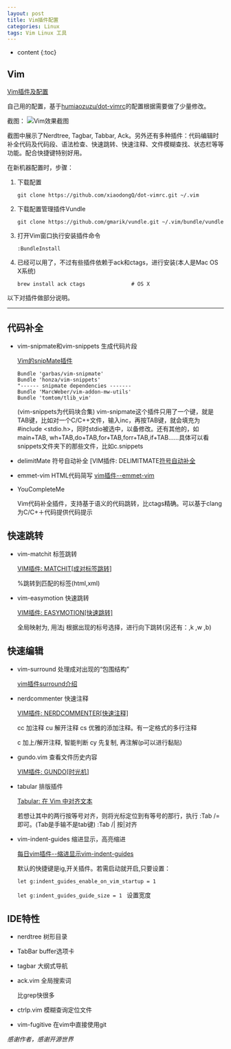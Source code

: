 ```yaml
---
layout: post
title: Vim插件配置
categories: Linux
tags: Vim Linux 工具
---
```


* content
{:toc}


## Vim

[Vim插件及配置](https://github.com/xiaodongQ/dot-vimrc)

自己用的配置，基于[humiaozuzu/dot-vimrc](https://github.com/humiaozuzu/dot-vimrc)的配置根据需要做了少量修改。

截图：
![Vim效果截图](http://7xsl51.com1.z0.glb.clouddn.com/Vim_screenshot.png)

截图中展示了Nerdtree, Tagbar, Tabbar, Ack。另外还有多种插件：代码编辑时补全代码及代码段、语法检查、快速跳转、快速注释、文件模糊查找、状态栏等等功能。配合快捷键特别好用。

在新机器配置时，步骤：

1. 下载配置

    `git clone https://github.com/xiaodongQ/dot-vimrc.git ~/.vim`

2. 下载配置管理插件Vundle

    `git clone https://github.com/gmarik/vundle.git ~/.vim/bundle/vundle`

3. 打开Vim窗口执行安装插件命令

    `:BundleInstall`

4. 已经可以用了，不过有些插件依赖于ack和ctags，进行安装(本人是Mac OS X系统)

    `brew install ack ctags               # OS X`


以下对插件做部分说明。

---

## 代码补全

* vim-snipmate和vim-snippets 生成代码片段

  [Vim的snipMate插件](http://ccvita.com/481.html)

  ```
  Bundle 'garbas/vim-snipmate'
  Bundle 'honza/vim-snippets'    
  "------ snipmate dependencies -------                                                          
  Bundle 'MarcWeber/vim-addon-mw-utils'
  Bundle 'tomtom/tlib_vim'
  ```

  (vim-snippets为代码块合集)
  vim-snipmate这个插件只用了一个键，就是TAB键，比如对一个C/C++文件，输入inc，再按TAB键，就会填充为#include <stdio.h>，同时stdio被选中，以备修改。还有其他的，如main+TAB, wh+TAB,do+TAB,for+TAB,forr+TAB,if+TAB……具体可以看snippets文件夹下的那些文件，比如c.snippets

* delimitMate 符号自动补全
    [VIM插件: DELIMITMATE[符号自动补全](http://www.wklken.me/posts/2015/06/07/vim-plugin-delimitmate.html)
* emmet-vim HTML代码简写
    [vim插件--emmet-vim](http://www.jianshu.com/p/ad8a6a786054)

* YouCompleteMe

  Vim代码补全插件，支持基于语义的代码跳转，比ctags精确。可以基于clang为C/C+＋代码提供代码提示

## 快速跳转

* vim-matchit 标签跳转

    [VIM插件: MATCHIT[成对标签跳转]](http://www.wklken.me/posts/2015/06/07/vim-plugin-matchit.html)

    %跳转到匹配的标签(html,xml)

* vim-easymotion 快速跳转

    [VIM插件: EASYMOTION[快速跳转]](http://www.wklken.me/posts/2015/06/07/vim-plugin-easymotion.html)

    <leader>全局映射为,  用法<leader>j 根据出现的标号选择，进行向下跳转(另还有：,k ,w ,b)

## 快速编辑

* vim-surround 处理成对出现的“包围结构”

    [vim插件surround介绍](http://blog.codepiano.com/2013/08/12/vim-surround/)

* nerdcommenter 快速注释

    [VIM插件: NERDCOMMENTER[快速注释]](http://www.wklken.me/posts/2015/06/07/vim-plugin-nerdcommenter.html)

    <leader>cc   加注释
    <leader>cu   解开注释
    <leader>cs   优雅的添加注释。有一定格式的多行注释

    <leader>c<space>  加上/解开注释, 智能判断
    <leader>cy   先复制, 再注解(p可以进行黏贴)

* gundo.vim 查看文件历史内容

    [VIM插件: GUNDO[时光机]](http://www.wklken.me/posts/2015/06/13/vim-plugin-gundo.html)

* tabular 排版插件

    [Tabular: 在 Vim 中对齐文本](https://linuxtoy.org/archives/tabular.html)

    若想让其中的两行按等号对齐，则将光标定位到有等号的那行，执行 :Tab /= 即可。(Tab是手输不是tab键)
    :Tab /| 按|对齐

* vim-indent-guides 缩进显示，高亮缩进

    [每日vim插件--缩进显示vim-indent-guides](http://foocoder.com/2014/04/11/mei-ri-vimcha-jian-suo-jin-xian-shi-vim-indent-guides/)

    默认的快捷键是<Leader>ig,开关插件。若需启动就开启,只要设置：

    `let g:indent_guides_enable_on_vim_startup = 1`

    `let g:indent_guides_guide_size = 1 ` 设置宽度

## IDE特性

* nerdtree 树形目录
* TabBar buffer选项卡
* tagbar 大纲式导航
* ack.vim 全局搜索词

    比grep快很多

* ctrlp.vim 模糊查询定位文件
* vim-fugitive 在vim中直接使用git


*感谢作者，感谢开源世界*
